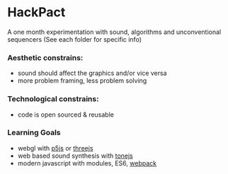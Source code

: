 # HackPact
A one month experimentation with sound, algorithms and unconventional sequencers
(See each folder for specific info)

### Aesthetic constrains:
- sound should affect the graphics and/or vice versa
- more problem framing, less problem solving

### Technological constrains:
- code is open sourced & reusable

### Learning Goals
- webgl with [p5js](https://p5js.org/) or [threejs](https://threejs.org/)
- web based sound synthesis with [tonejs](https://tonejs.github.io/)
- modern javascript with modules, ES6, [webpack](https://webpack.js.org/)

